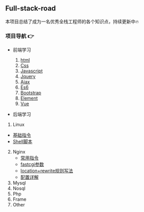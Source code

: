 ## Full-stack-road
本项目总结了成为一名优秀全栈工程师的各个知识点，持续更新中:fire:
### 项目导航 :point_right:

- 前端学习

  1. [html](https://github.com/sanmusir/Full-stack-road/tree/master/%E5%89%8D%E7%AB%AF%E5%AD%A6%E4%B9%A0/1.Html)
  2. [Css](https://github.com/sanmusir/Full-stack-road/tree/master/%E5%89%8D%E7%AB%AF%E5%AD%A6%E4%B9%A0/2.Css)
  3. [Javascript](https://github.com/sanmusir/Full-stack-road/tree/master/%E5%89%8D%E7%AB%AF%E5%AD%A6%E4%B9%A0/3.Javascript)
  4. [Jquery](https://github.com/sanmusir/Full-stack-road/tree/master/%E5%89%8D%E7%AB%AF%E5%AD%A6%E4%B9%A0/4.Jquery)
  5. [Ajax](https://github.com/sanmusir/Full-stack-road/tree/master/%E5%89%8D%E7%AB%AF%E5%AD%A6%E4%B9%A0/5.Ajax)
  6. [Es6](https://github.com/sanmusir/Full-stack-road/tree/master/%E5%89%8D%E7%AB%AF%E5%AD%A6%E4%B9%A0/6.Es6)
  7. [Bootstrap](https://github.com/sanmusir/Full-stack-road/tree/master/%E5%89%8D%E7%AB%AF%E5%AD%A6%E4%B9%A0/7.Bootstrap)
  8. [Element](https://github.com/sanmusir/Full-stack-road/tree/master/%E5%89%8D%E7%AB%AF%E5%AD%A6%E4%B9%A0/8.Element)
  9. [Vue](https://github.com/sanmusir/Full-stack-road/tree/master/%E5%89%8D%E7%AB%AF%E5%AD%A6%E4%B9%A0/9.Vue)


- 后端学习

 1. Linux
   - [基础指令](https://github.com/sanmusir/Full-stack-road/blob/master/%E5%90%8E%E7%AB%AF%E5%AD%A6%E4%B9%A0/1.Linux/%E5%9F%BA%E6%9C%AC%E6%8C%87%E4%BB%A4.md)
   - [Shell脚本](https://github.com/sanmusir/Full-stack-road/blob/master/%E5%90%8E%E7%AB%AF%E5%AD%A6%E4%B9%A0/1.Linux/Shell%E8%84%9A%E6%9C%AC.md)
 2. Nginx
    - [常用指令](https://github.com/sanmusir/Full-stack-road/blob/master/%E5%90%8E%E7%AB%AF%E5%AD%A6%E4%B9%A0/2.Nginx/%E5%B8%B8%E7%94%A8%E6%8C%87%E4%BB%A4.md)
    - [fastcgi参数](https://github.com/sanmusir/Full-stack-road/blob/master/%E5%90%8E%E7%AB%AF%E5%AD%A6%E4%B9%A0/2.Nginx/fastcgi%E5%8F%82%E6%95%B0.md)
    - [location+rewrite规则写法](https://github.com/sanmusir/Full-stack-road/blob/master/%E5%90%8E%E7%AB%AF%E5%AD%A6%E4%B9%A0/2.Nginx/location%2Brewrite%E8%A7%84%E5%88%99%E5%86%99%E6%B3%95.md)
    - [配置详解](https://github.com/sanmusir/Full-stack-road/blob/master/%E5%90%8E%E7%AB%AF%E5%AD%A6%E4%B9%A0/2.Nginx/%E9%85%8D%E7%BD%AE%E8%AF%A6%E8%A7%A3.md)
 3. Mysql
 4. Nosql
 5. Php
 6. Frame
 7. Other
